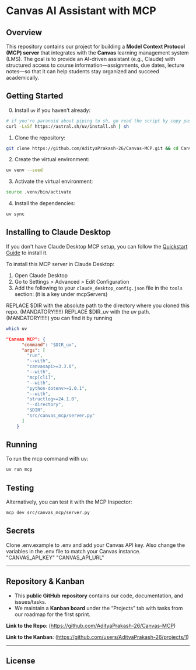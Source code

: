 # Canvas AI Assistant with MCP

## Overview

This repository contains our project for building a **Model Context Protocol (MCP) server** that integrates with the **Canvas** learning management system (LMS). The goal is to provide an AI-driven assistant (e.g., Claude) with structured access to course information—assignments, due dates, lecture notes—so that it can help students stay organized and succeed academically.

## Getting Started

0. Install `uv` if you haven't already:
```bash
# if you're paranoid about piping to sh, go read the script by copy pasting the URL
curl -LsSf https://astral.sh/uv/install.sh | sh
```

1. Clone the repository:

```bash
git clone https://github.com/AdityaPrakash-26/Canvas-MCP.git && cd Canvas-MCP
```


2. Create the virtual environment:

```bash
uv venv --seed
```

3. Activate the virtual environment:

```bash
source .venv/bin/activate
```

4. Install the dependencies:

```bash
uv sync
```


## Installing to Claude Desktop

If you don't have Claude Desktop MCP setup, you can follow the [Quickstart Guide](https://modelcontextprotocol.io/quickstart/user) to install it.


To install this MCP server in Claude Desktop:

1. Open Claude Desktop
2. Go to Settings > Advanced > Edit Configuration
3. Add the following to your `claude_desktop_config.json` file in the `tools` section:
(it is a key under mcpServers)


REPLACE $DIR with the absolute path to the directory where you cloned this repo. (MANDATORY!!!!!)
REPLACE $DIR_uv with the uv path. (MANDATORY!!!!!) you can find it by running
```bash
which uv
```


```json
"Canvas MCP": {
      "command": "$DIR_uv",
      "args": [
        "run",
        "--with",
        "canvasapi>=3.3.0",
        "--with",
        "mcp[cli]",
        "--with",
        "python-dotenv>=1.0.1",
        "--with",
        "structlog>=24.1.0",
        "--directory",
        "$DIR",
        "src/canvas_mcp/server.py"
      ]
    }
```




## Running

To run the mcp command with uv:

```bash
uv run mcp
```

## Testing

Alternatively, you can test it with the MCP Inspector:
```bash
mcp dev src/canvas_mcp/server.py
```

## Secrets

Clone .env.example to .env and add your Canvas API key.
Also change the variables in the .env file to match your Canvas instance.
"CANVAS_API_KEY"
"CANVAS_API_URL"



---


## Repository & Kanban

- This **public GitHub repository** contains our code, documentation, and issues/tasks.  
- We maintain a **Kanban board** under the “Projects” tab with tasks from our roadmap for the first sprint.  

**Link to the Repo**: (https://github.com/AdityaPrakash-26/Canvas-MCP)

**Link to the Kanban**: (https://github.com/users/AdityaPrakash-26/projects/1)

---

## License
